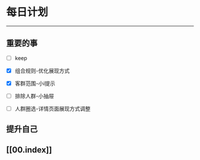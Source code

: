 
# 每日计划
---
## 重要的事

- [ ]  keep
- [x] 组合规则-优化展现方式
- [x] 客群范围-小i提示
- [ ] 排除人群-小抽屉
- [ ] 人群圈选-详情页面展现方式调整




## 提升自己

  



## [[00.index]]










